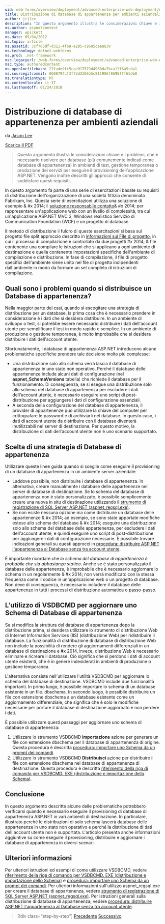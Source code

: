 ```yaml
---
uid: web-forms/overview/deployment/advanced-enterprise-web-deployment/deploying-membership-databases-to-enterprise-environments
title: Distribuzione di database di appartenenza per ambienti aziendali | Documenti Microsoft
author: jrjlee
description: "In questo argomento illustra le considerazioni chiave e i problemi, che è necessario risolvere quando si esegue il provisioning di database di servizi dell'applicazione ASP.NET (più comuni..."
ms.author: aspnetcontent
manager: wpickett
ms.date: 05/04/2012
ms.topic: article
ms.assetid: 3cf765df-d311-4f68-a295-c9685ceea830
ms.technology: dotnet-webforms
ms.prod: .net-framework
msc.legacyurl: /web-forms/overview/deployment/advanced-enterprise-web-deployment/deploying-membership-databases-to-enterprise-environments
msc.type: authoredcontent
ms.openlocfilehash: 27fade9fc5cae917579d4963da7bca12f6a5cda1
ms.sourcegitcommit: 060879fcf3f73d2366b5c811986f8695fff65db8
ms.translationtype: MT
ms.contentlocale: it-IT
ms.lasthandoff: 01/24/2018
---
```

<a name="deploying-membership-databases-to-enterprise-environments"></a>Distribuzione di database di appartenenza per ambienti aziendali
====================
da [Jason Lee](https://github.com/jrjlee)

[Scarica il PDF](https://msdnshared.blob.core.windows.net/media/MSDNBlogsFS/prod.evol.blogs.msdn.com/CommunityServer.Blogs.Components.WeblogFiles/00/00/00/63/56/8130.DeployingWebAppsInEnterpriseScenarios.pdf)

> Questo argomento illustra le considerazioni chiave e i problemi, che è necessario risolvere per database (più comunemente indicati come database di appartenenza) in ambienti di test, gestione temporanea o produzione dei servizi per eseguire il provisioning dell'applicazione ASP.NET. Vengono inoltre descritti gli approcci che consente di soddisfare questi requisiti.


In questo argomento fa parte di una serie di esercitazioni basate su requisiti di distribuzione dell'organizzazione di una società fittizia denominata Fabrikam, Inc. Questa serie di esercitazioni utilizza una soluzione di esempio & #x 2014; il [soluzione responsabile contatto](../web-deployment-in-the-enterprise/the-contact-manager-solution.md)& #x 2014; per rappresentare un'applicazione web con un livello di complessità, tra cui un'applicazione ASP.NET MVC 3, Windows realistico Servizio di Communication Foundation (WCF) e un progetto di database.

Il metodo di distribuzione il fulcro di queste esercitazioni si basa sul progetto file split approccio descritto in [informazioni sui File di progetto](../web-deployment-in-the-enterprise/understanding-the-project-file.md), in cui il processo di compilazione è controllato da due progetti #x 2014; & file contenente una compilare le istruzioni che si applicano a ogni ambiente di destinazione e quella contenente impostazioni specifiche dell'ambiente di compilazione e distribuzione. In fase di compilazione, il file di progetto specifici dell'ambiente viene unito nel file di progetto indipendenti dall'ambiente in modo da formare un set completo di istruzioni di compilazione.

## <a name="what-are-the-issues-when-you-deploy-a-membership-database"></a>Quali sono i problemi quando si distribuisce un Database di appartenenza?

Nella maggior parte dei casi, quando si escogitare una strategia di distribuzione per un database, la prima cosa che è necessario prendere in considerazione è i dati che si desidera distribuire. In un ambiente di sviluppo o test, si potrebbe essere necessario distribuire i dati dell'account utente per semplificare il test in modo rapido e semplice. In un ambiente di produzione o gestione temporanea, è molto improbabile che si desidera distribuire i dati dell'account utente.

Sfortunatamente, i database di appartenenza ASP.NET introducono alcune problematiche specifiche prendere tale decisione molto più complesse:

- Una distribuzione solo allo schema verrà lascia il database di appartenenza in uno stato non operativo. Perché il database delle appartenenze include alcuni dati di configurazione (nel **aspnet\_SchemaVersions** tabella) che richiede il database per il funzionamento. Di conseguenza, se si esegue una distribuzione solo allo schema del database di appartenenza per escludere i dati dell'account utente, è necessario eseguire uno script di post-distribuzione per aggiungere i dati di configurazione essenziali.
- A seconda della configurazione del database di appartenenza, il provider di appartenenze può utilizzare la chiave del computer per crittografare le password e di archiviarli nel database. In questo caso, i dati di account utente da distribuire con il database diventerà inutilizzabili nel server di destinazione. Per questo motivo, la distribuzione di dati dell'account utente non è uno scenario supportato.

## <a name="choosing-a-membership-database-strategy"></a>Scelta di una strategia di Database di appartenenza

Utilizzare queste linee guida quando si sceglie come eseguire il provisioning di un database di appartenenza in un ambiente server aziendale:

- Laddove possibile, non distribuire i database di appartenenza. In alternativa, creare manualmente i database delle appartenenze nel server di database di destinazione. Se lo schema del database di appartenenza non è stato personalizzato, è possibile semplicemente creare una nuova in situ di destinazione utilizzando il [strumento di registrazione di SQL Server ASP.NET (aspnet\_regsql.exe)](https://msdn.microsoft.com/library/ms229862(v=vs.100).aspx).
- Se non esiste nessuna opzione ma come distribuire un database delle appartenenze & #x 2014; ad esempio, se sono state apportate modifiche estese allo schema del database & #x 2014; eseguire una distribuzione solo allo schema del database delle appartenenze, per escludere i dati dell'account utente, e quindi eseguire uno script di post-distribuzione per aggiungere i dati di configurazione necessarie. È possibile trovare indicazioni generali su questi approcci in [procedura: distribuire ASP.NET l'appartenenza al Database senza tra account utente](https://msdn.microsoft.com/library/ff361972(v=vs.100).aspx).

È importante ricordare che *lo schema del database di appartenenza è probabile che sia abbastanza statico*. Anche se è stato personalizzato il database delle appartenenze, è improbabile che è necessario aggiornare lo schema in un regolarmente & #x 2014; non verrà modificato con la stessa frequenza come il codice in un'applicazione web o un progetto di database. Non deve di conseguenza, è necessario includere il database delle appartenenze in tutti i processi di distribuzione automatica o passo-passo.

## <a name="using-vsdbcmd-to-update-a-membership-database-schema"></a>L'utilizzo di VSDBCMD per aggiornare uno Schema di Database di appartenenza

Se si modifica la struttura del database di appartenenza dopo la distribuzione prima, si desidera utilizzare lo strumento di distribuzione Web di Internet Information Services (IIS) (distribuzione Web) per ridistribuire il database. La funzionalità di distribuzione di database di distribuzione Web non include la possibilità di rendere gli aggiornamenti differenziali in un database di destinazione e #x 2014, invece, distribuzione Web è necessario eliminare e ricreare il database. Ciò significa che si perdono i dati di account utente esistenti, che è in genere indesiderati in ambienti di produzione o gestione temporanea.

L'alternativa consiste nell'utilizzare l'utilità VSDBCMD per aggiornare lo schema del database di destinazione. VSDBCMD include due funzionalità importanti. In primo luogo, è possibile importare lo schema di un database esistente in un file. dbschema. In secondo luogo, è possibile distribuire un file con estensione dbschema a un database esistente come un aggiornamento differenziale, che significa che è solo le modifiche necessarie per portare il database di destinazione aggiornato e non perdere i dati.

È possibile utilizzare questi passaggi per aggiornare uno schema di database di appartenenza:

1. Utilizzare lo strumento VSDBCMD **importazione** azione per generare un file con estensione dbschema per il database di appartenenza di origine. Questa procedura è descritta [procedura: importare uno Schema da un prompt dei comandi](https://msdn.microsoft.com/library/dd172135.aspx).
2. Utilizzare lo strumento VSDBCMD **Distribuisci** azione per distribuire il file con estensione dbschema nel database di appartenenza di destinazione. Questa procedura è descritta [riferimento della riga di comando per VSDBCMD. EXE (distribuzione e importazione dello Schema)](https://msdn.microsoft.com/library/dd193283.aspx).

## <a name="conclusion"></a>Conclusione

In questo argomento descritte alcune delle problematiche potrebbero verificarsi quando è necessario eseguire il provisioning di database di appartenenza ASP.NET in vari ambienti di destinazione. In particolare, illustrato perché le distribuzioni di solo schema lascerà database delle appartenenze in uno stato non operativo e perché la distribuzione di dati dell'account utente non è supportata. L'articolo presenta anche informazioni aggiuntive su come eseguire il provisioning, distribuire e aggiornare i database di appartenenza in diversi scenari.

## <a name="further-reading"></a>Ulteriori informazioni

Per ulteriori istruzioni ed esempi di come utilizzare VSDBCMD, vedere [riferimento della riga di comando per VSDBCMD. EXE (distribuzione e importazione dello Schema)](https://msdn.microsoft.com/library/dd193283.aspx) e [procedura: importare uno Schema da un prompt dei comandi](https://msdn.microsoft.com/library/dd172135.aspx). Per ulteriori informazioni sull'utilizzo aspnet\_regsql.exe per creare il database di appartenenza, vedere [strumento di registrazione di SQL Server ASP.NET (aspnet\_regsql.exe)](https://msdn.microsoft.com/library/ms229862(v=vs.100).aspx). Per istruzioni generali sulla distribuzione di database di appartenenza, vedere [procedura: distribuire ASP.NET l'appartenenza al Database senza tra account utente](https://msdn.microsoft.com/library/ff361972(v=vs.100).aspx).

>[!div class="step-by-step"]
[Precedente](deploying-database-role-memberships-to-test-environments.md)
[Successivo](excluding-files-and-folders-from-deployment.md)
